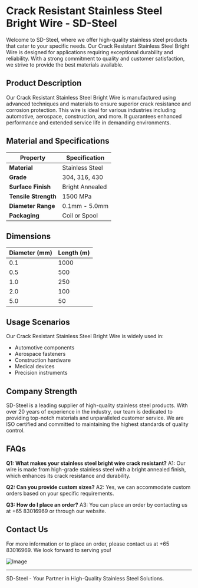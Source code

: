 # Crack Resistant Stainless Steel Bright Wire - SD-Steel

Welcome to SD-Steel, where we offer high-quality stainless steel products that cater to your specific needs. Our Crack Resistant Stainless Steel Bright Wire is designed for applications requiring exceptional durability and reliability. With a strong commitment to quality and customer satisfaction, we strive to provide the best materials available.

## Product Description

Our Crack Resistant Stainless Steel Bright Wire is manufactured using advanced techniques and materials to ensure superior crack resistance and corrosion protection. This wire is ideal for various industries including automotive, aerospace, construction, and more. It guarantees enhanced performance and extended service life in demanding environments.

## Material and Specifications

| **Property**          | **Specification** |
|-----------------------|-------------------|
| **Material**          | Stainless Steel    |
| **Grade**             | 304, 316, 430      |
| **Surface Finish**    | Bright Annealed     |
| **Tensile Strength**  | 1500 MPa          |
| **Diameter Range**    | 0.1mm - 5.0mm     |
| **Packaging**         | Coil or Spool     |

## Dimensions

| **Diameter (mm)** | **Length (m)** |
|-------------------|----------------|
| 0.1               | 1000           |
| 0.5               | 500            |
| 1.0               | 250            |
| 2.0               | 100            |
| 5.0               | 50             |

## Usage Scenarios

Our Crack Resistant Stainless Steel Bright Wire is widely used in:
- Automotive components
- Aerospace fasteners
- Construction hardware
- Medical devices
- Precision instruments

## Company Strength

SD-Steel is a leading supplier of high-quality stainless steel products. With over 20 years of experience in the industry, our team is dedicated to providing top-notch materials and unparalleled customer service. We are ISO certified and committed to maintaining the highest standards of quality control.

## FAQs

**Q1: What makes your stainless steel bright wire crack resistant?**
A1: Our wire is made from high-grade stainless steel with a bright annealed finish, which enhances its crack resistance and durability.

**Q2: Can you provide custom sizes?**
A2: Yes, we can accommodate custom orders based on your specific requirements.

**Q3: How do I place an order?**
A3: You can place an order by contacting us at +65 83016969 or through our website.

## Contact Us

For more information or to place an order, please contact us at +65 83016969. We look forward to serving you!

![Image](https://github.com/user-attachments/assets/2567258e-e124-4816-932d-1809bd27ef0b)

---

SD-Steel - Your Partner in High-Quality Stainless Steel Solutions.